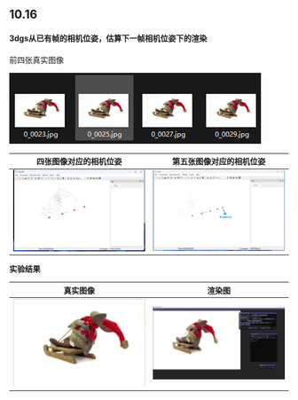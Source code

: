 ## 10.16

#### 3dgs从已有帧的相机位姿，估算下一帧相机位姿下的渲染

前四张真实图像

![image-20241016152558783](assets/image-20241016152558783.png)

| 四张图像对应的相机位姿                                       | 第五张图像对应的相机位姿                                     |
| ------------------------------------------------------------ | ------------------------------------------------------------ |
| <img src="assets/image-20241012153642611.png" alt="image-20241012153642611" style="zoom:200%;" /> | <img src="assets/image-20241016151216045-1729063466692-1729064056273.PNG" alt="image-20241016151216045-1729063466692" style="zoom:200%;" /> |

**实验结果**

| 真实图像               | 渲染图                                                       |
| ---------------------- | ------------------------------------------------------------ |
| ![](assets/0_0031.jpg) | ![image-20241016154819834](assets/image-20241016154819834.png) |

